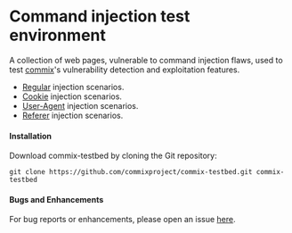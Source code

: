 # Command injection test environment
A collection of web pages, vulnerable to command injection flaws, used to test [commix](https://github.com/commixproject/commix)'s vulnerability detection and exploitation features.
* [Regular](https://github.com/commixproject/commix-testbed/tree/master/scenarios/regular) injection scenarios.
* [Cookie](https://github.com/commixproject/commix-testbed/tree/master/scenarios/cookie) injection scenarios.
* [User-Agent](https://github.com/commixproject/commix-testbed/tree/master/scenarios/user-agent) injection scenarios.
* [Referer](https://github.com/commixproject/commix-testbed/tree/master/scenarios/referer) injection scenarios.

#### Installation
Download commix-testbed by cloning the Git repository:

    git clone https://github.com/commixproject/commix-testbed.git commix-testbed

#### Bugs and Enhancements
For bug reports or enhancements, please open an issue [here](https://github.com/commixproject/commix-testbed/issues).

